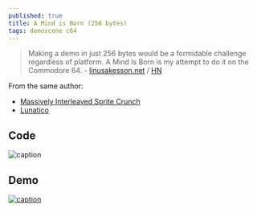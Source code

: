 ```yaml
---
published: true
title: A Mind is Born (256 bytes)
tags: demoscene c64
---
```

> Making a demo in just 256 bytes would be a formidable challenge regardless of platform. A Mind Is Born is my attempt to do it on the Commodore 64. - [linusakesson.net](https://linusakesson.net/scene/a-mind-is-born/) / [HN](https://news.ycombinator.com/item?id=26511266)

From the same author:
- [Massively Interleaved Sprite Crunch](https://linusakesson.net/scene/lunatico/misc.php)
- [Lunatico](https://linusakesson.net/scene/lunatico/index.php)

## Code
![caption](https://linusakesson.net/scene/a-mind-is-born/drawing.png)

## Demo
[![caption](https://img.youtube.com/vi/sWblpsLZ-O8/0.jpg)](https://www.youtube.com/watch?v=sWblpsLZ-O8)
